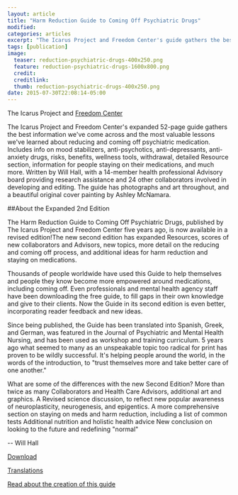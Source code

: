 ```yaml
---
layout: article
title: "Harm Reduction Guide to Coming Off Psychiatric Drugs"
modified:
categories: articles
excerpt: "The Icarus Project and Freedom Center's guide gathers the best information we've come across and the most valuable lessons we've learned about reducing and coming off psychiatric medication. Includes info on mood stabilizers, anti-psychotics, anti-depressants, anti-anxiety drugs, risks, benefits, wellness tools, withdrawal, detailed Resource section, information for people staying on their medications, and much more."
tags: [publication]
image:
  teaser: reduction-psychiatric-drugs-400x250.png
  feature: reduction-psychiatric-drugs-1600x800.png
  credit: 
  creditlink: 
  thumb: reduction-psychiatric-drugs-400x250.png
date: 2015-07-30T22:08:14-05:00
---
```


The Icarus Project and [Freedom Center](http://www.freedom-center.org/)

The Icarus Project and Freedom Center's expanded 52-page guide gathers the best information we've come across and the most valuable lessons we've learned about reducing and coming off psychiatric medication. Includes info on mood stabilizers, anti-psychotics, anti-depressants, anti-anxiety drugs, risks, benefits, wellness tools, withdrawal, detailed Resource section, information for people staying on their medications, and much more. Written by Will Hall, with a 14-member health professional Advisory board providing research assistance and 24 other collaborators involved in developing and editing. The guide has photographs and art throughout, and a beautiful original cover painting by Ashley McNamara.

##About the Expanded 2nd Edition

The Harm Reduction Guide to Coming Off Psychiatric Drugs, published by The Icarus Project and Freedom Center five years ago, is now available in a revised edition!The new second edition has expanded Resources, scores of new collaborators and Advisors, new topics, more detail on the reducing and coming off process, and additional ideas for harm reduction and staying on medications.

Thousands of people worldwide have used this Guide to help themselves and people they know become more empowered around medications, including coming off. Even professionals and mental health agency staff have been downloading the free guide, to fill gaps in their own knowledge and give to their clients. Now the Guide in its second edition is even better, incorporating reader feedback and new ideas.

Since being published, the Guide has been translated into Spanish, Greek, and German, was featured in the Journal of Psychiatric and Mental Health Nursing, and has been used as workshop and training curriculum. 5 years ago what seemed to many as an unspeakable topic too radical for print has proven to be wildly successful. It's helping people around the world, in the words of the introduction, to "trust themselves more and take better care of one another." 

What are some of the differences with the new Second Edition? More than twice as many Collaborators and Health Care Advisors, additional art and graphics. A Revised science discussion, to reflect new popular awareness of neuroplasticity, neurogenesis, and epigentics. A more comprehensive section on staying on meds and harm reduction, including a list of common tests Additional nutrition and holistic health advice New conclusion on looking to the future and redefining "normal" 

-- Will Hall  

[Download](http://www.willhall.net/files/ComingOffPsychDrugsHarmReductGuide2Edonline.pdf)

[Translations](http://www.theicarusproject.net/article/updated-publication-ordering-and-downloads)

[Read about the creation of this guide](http://theicarusproject.net/alternative-treatments/the-making-of-the-harm-reduction-guide-to-meds-withdrawal)